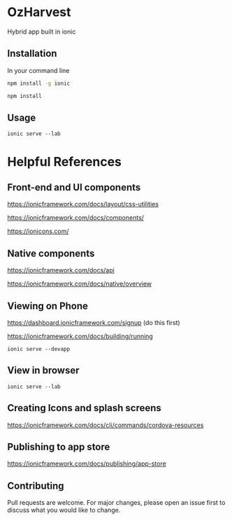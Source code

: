 # OzHarvest
Hybrid app built in ionic

## Installation

In your command line

```bash
npm install -g ionic
```
```bash
npm install
```

## Usage

```
ionic serve --lab
```

# Helpful References

## Front-end and UI components
<https://ionicframework.com/docs/layout/css-utilities>

<https://ionicframework.com/docs/components/>

<https://ionicons.com/>

## Native components
<https://ionicframework.com/docs/api>

<https://ionicframework.com/docs/native/overview>

## Viewing on Phone

<https://dashboard.ionicframework.com/signup> (do this first)

<https://ionicframework.com/docs/building/running>
```
ionic serve --devapp
```

## View in browser
```
ionic serve --lab
```

## Creating Icons and splash screens
<https://ionicframework.com/docs/cli/commands/cordova-resources>

## Publishing to app store

<https://ionicframework.com/docs/publishing/app-store>

## Contributing
Pull requests are welcome. For major changes, please open an issue first to discuss what you would like to change.